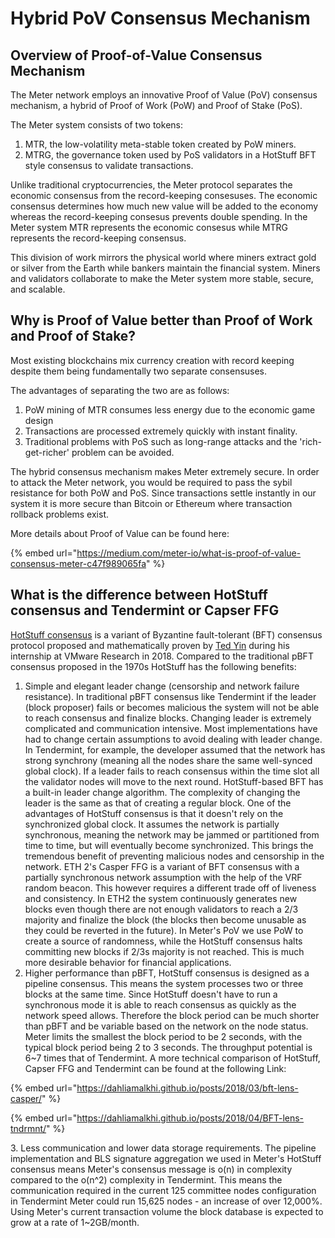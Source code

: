 # Hybrid PoV Consensus Mechanism

## Overview of Proof-of-Value Consensus Mechanism

The Meter network employs an innovative Proof of Value (PoV) consensus mechanism, a hybrid of Proof of Work (PoW) and Proof of Stake (PoS).

The Meter system consists of two tokens:

1. MTR, the low-volatility meta-stable token created by PoW miners.
2. MTRG, the governance token used by PoS validators in a HotStuff BFT style consensus to validate transactions.

Unlike traditional cryptocurrencies, the Meter protocol separates the economic consensus from the record-keeping consesuses. The economic consensus determines how much new value will be added to the economy whereas the record-keeping consesus prevents double spending. In the Meter system MTR represents the economic consesus while MTRG represents the record-keeping consensus.

This division of work mirrors the physical world where miners extract gold or silver from the Earth while bankers maintain the financial system. Miners and validators collaborate to make the Meter system more stable, secure, and scalable.

## Why is Proof of Value better than Proof of Work and Proof of Stake?

Most existing blockchains mix currency creation with record keeping despite them being fundamentally two separate consensuses.

The advantages of separating the two are as follows:

1. PoW mining of MTR consumes less energy due to the economic game design
2. Transactions are processed extremely quickly with instant finality.
3. Traditional problems with PoS such as long-range attacks and the 'rich-get-richer' problem can be avoided.

The hybrid consensus mechanism makes Meter extremely secure. In order to attack the Meter network, you would be required to pass the sybil resistance for both PoW and PoS. Since transactions settle instantly in our system it is more secure than Bitcoin or Ethereum where transaction rollback problems exist.

More details about Proof of Value can be found here:

{% embed url="https://medium.com/meter-io/what-is-proof-of-value-consensus-meter-c47f989065fa" %}

## What is the difference between HotStuff consensus and Tendermint or Capser FFG

[HotStuff consensus](https://arxiv.org/abs/1803.05069) is a variant of Byzantine fault-tolerant (BFT) consensus protocol proposed and mathematically proven by [Ted Yin](https://www.cs.cornell.edu/\~tedyin/) during his internship at VMware Research in 2018. Compared to the traditional pBFT consensus proposed in the 1970s HotStuff has the following benefits:

1. Simple and elegant leader change (censorship and network failure resistance). In traditional pBFT consensus like Tendermint if the leader (block proposer) fails or becomes malicious the system will not be able to reach consensus and finalize blocks. Changing leader is extremely complicated and communication intensive. Most implementations have had to change certain assumptions to avoid dealing with leader change. In Tendermint, for example, the developer assumed that the network has strong synchrony (meaning all the nodes share the same well-synced global clock). If a leader fails to reach consensus within the time slot all the validator nodes will move to the next round. HotStuff-based BFT has a built-in leader change algorithm. The complexity of changing the leader is the same as that of creating a regular block. One of the advantages of HotStuff consensus is that it doesn't rely on the synchronized global clock. It assumes the network is partially synchronous, meaning the network may be jammed or partitioned from time to time, but will eventually become synchronized. This brings the tremendous benefit of preventing malicious nodes and censorship in the network. ETH 2's Casper FFG is a variant of BFT consensus with a partially synchronous network assumption with the help of the VRF random beacon. This however requires a different trade off of liveness and consistency. In ETH2 the system continuously generates new blocks even though there are not enough validators to reach a 2/3 majority and finalize the block (the blocks then become unusable as they could be reverted in the future). In Meter's PoV we use PoW to create a source of randomness, while the HotStuff consensus halts committing new blocks if 2/3s majority is not reached. This is much more desirable behavior for financial applications.
2. Higher performance than pBFT, HotStuff consensus is designed as a pipeline consensus. This means the system processes two or three blocks at the same time. Since HotStuff doesn't have to run a synchronous mode it is able to reach consensus as quickly as the network speed allows. Therefore the block period can be much shorter than pBFT and be variable based on the network on the node status. Meter limits the smallest the block period to be 2 seconds, with the typical block period being 2 to 3 seconds. The throughput potential is 6\~7 times that of Tendermint. A more technical comparison of HotStuff, Capser FFG and Tendermint can be found at the following Link:

{% embed url="https://dahliamalkhi.github.io/posts/2018/03/bft-lens-casper/" %}

{% embed url="https://dahliamalkhi.github.io/posts/2018/04/BFT-lens-tndrmnt/" %}

3\. Less communication and lower data storage requirements.  The pipeline implementation and BLS signature aggregation we used in Meter's HotStuff consensus means Meter's consensus message is o(n) in complexity compared to the o(n^2) complexity in Tendermint. This means the communication required in the current 125 committee nodes configuration in Tendermint Meter could run 15,625 nodes - an increase of over 12,000%. Using Meter's current transaction volume the block database is expected to grow at a rate of 1\~2GB/month.
